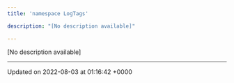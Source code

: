 ```yaml
---
title: 'namespace LogTags'

description: "[No description available]"

---
```







[No description available]






-------------------------------

Updated on 2022-08-03 at 01:16:42 +0000